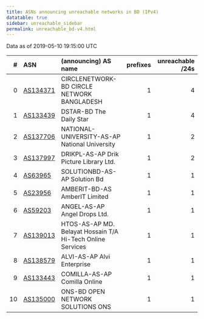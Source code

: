 ```yaml
---
title: ASNs announcing unreachable networks in BD (IPv4)
datatable: true
sidebar: unreachable_sidebar
permalink: unreachable_bd-v4.html
---
```


Data as of 2019-05-10 19:15:00 UTC


<div class="datatable-begin"></div>

|   # | ASN                                      | (announcing) AS name                                       |   prefixes |   unreachable /24s |
|----:|:-----------------------------------------|:-----------------------------------------------------------|-----------:|-------------------:|
|   0 | [AS134371](unreachable_AS134371-v4.html) | CIRCLENETWORK-BD CIRCLE NETWORK BANGLADESH                 |          1 |                  4 |
|   1 | [AS133439](unreachable_AS133439-v4.html) | DSTAR-BD The Daily Star                                    |          1 |                  4 |
|   2 | [AS137706](unreachable_AS137706-v4.html) | NATIONAL-UNIVERSITY-AS-AP National University              |          1 |                  2 |
|   3 | [AS137997](unreachable_AS137997-v4.html) | DRIKPL-AS-AP Drik Picture Library Ltd.                     |          1 |                  2 |
|   4 | [AS63965](unreachable_AS63965-v4.html)   | SOLUTIONBD-AS-AP Solution Bd                               |          1 |                  1 |
|   5 | [AS23956](unreachable_AS23956-v4.html)   | AMBERIT-BD-AS AmberIT Limited                              |          1 |                  1 |
|   6 | [AS59203](unreachable_AS59203-v4.html)   | ANGEL-AS-AP Angel Drops Ltd.                               |          1 |                  1 |
|   7 | [AS139013](unreachable_AS139013-v4.html) | HTOS-AS-AP MD. Belayat Hossain T/A Hi-Tech Online Services |          1 |                  1 |
|   8 | [AS138579](unreachable_AS138579-v4.html) | ALVI-AS-AP Alvi Enterprise                                 |          1 |                  1 |
|   9 | [AS133443](unreachable_AS133443-v4.html) | COMILLA-AS-AP Comilla Online                               |          1 |                  1 |
|  10 | [AS135000](unreachable_AS135000-v4.html) | ONS-BD OPEN NETWORK SOLUTIONS ONS                          |          1 |                  1 |

<div class="datatable-end"></div>
